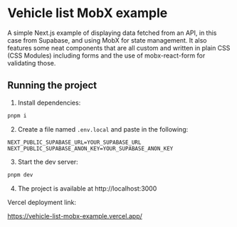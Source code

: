 # Vehicle list MobX example

A simple Next.js example of displaying data fetched from an API, in this case from Supabase, and using MobX for state management.
It also features some neat components that are all custom and written in plain CSS (CSS Modules) including forms and the use of mobx-react-form for validating those.

## Running the project

1. Install dependencies:
```bash
pnpm i
```
2. Create a file named `.env.local` and paste in the following:
```
NEXT_PUBLIC_SUPABASE_URL=YOUR_SUPABASE_URL
NEXT_PUBLIC_SUPABASE_ANON_KEY=YOUR_SUPABASE_ANON_KEY
```
3. Start the dev server:
```bash
pnpm dev
```
4. The project is available at http://localhost:3000

Vercel deployment link:

https://vehicle-list-mobx-example.vercel.app/
